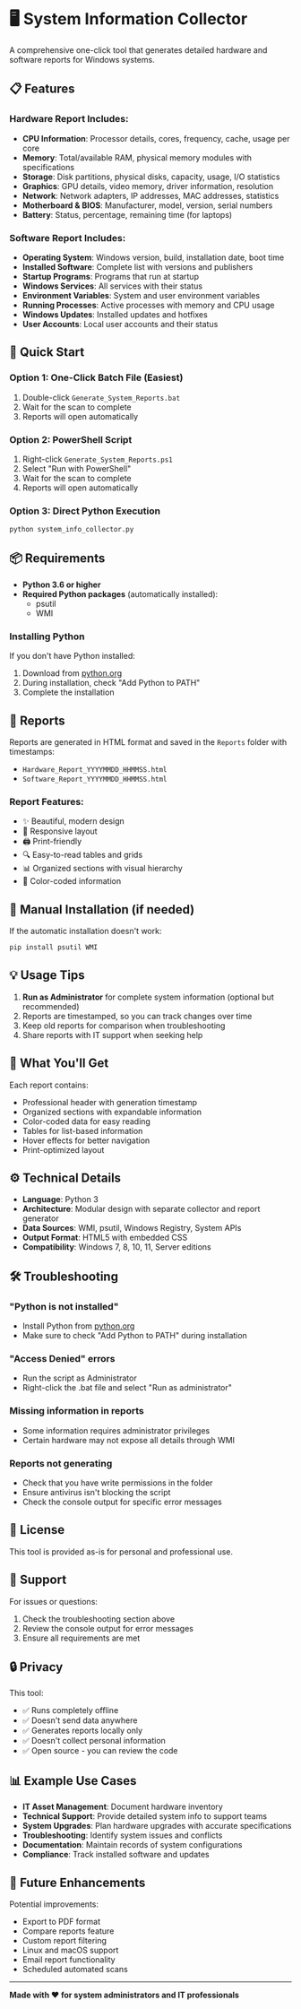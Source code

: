 # 🖥️ System Information Collector

A comprehensive one-click tool that generates detailed hardware and software reports for Windows systems.

## 📋 Features

### Hardware Report Includes:
- **CPU Information**: Processor details, cores, frequency, cache, usage per core
- **Memory**: Total/available RAM, physical memory modules with specifications
- **Storage**: Disk partitions, physical disks, capacity, usage, I/O statistics
- **Graphics**: GPU details, video memory, driver information, resolution
- **Network**: Network adapters, IP addresses, MAC addresses, statistics
- **Motherboard & BIOS**: Manufacturer, model, version, serial numbers
- **Battery**: Status, percentage, remaining time (for laptops)

### Software Report Includes:
- **Operating System**: Windows version, build, installation date, boot time
- **Installed Software**: Complete list with versions and publishers
- **Startup Programs**: Programs that run at startup
- **Windows Services**: All services with their status
- **Environment Variables**: System and user environment variables
- **Running Processes**: Active processes with memory and CPU usage
- **Windows Updates**: Installed updates and hotfixes
- **User Accounts**: Local user accounts and their status

## 🚀 Quick Start

### Option 1: One-Click Batch File (Easiest)
1. Double-click `Generate_System_Reports.bat`
2. Wait for the scan to complete
3. Reports will open automatically

### Option 2: PowerShell Script
1. Right-click `Generate_System_Reports.ps1`
2. Select "Run with PowerShell"
3. Wait for the scan to complete
4. Reports will open automatically

### Option 3: Direct Python Execution
```bash
python system_info_collector.py
```

## 📦 Requirements

- **Python 3.6 or higher**
- **Required Python packages** (automatically installed):
  - psutil
  - WMI

### Installing Python
If you don't have Python installed:
1. Download from [python.org](https://www.python.org/downloads/)
2. During installation, check "Add Python to PATH"
3. Complete the installation

## 📄 Reports

Reports are generated in HTML format and saved in the `Reports` folder with timestamps:

- `Hardware_Report_YYYYMMDD_HHMMSS.html`
- `Software_Report_YYYYMMDD_HHMMSS.html`

### Report Features:
- ✨ Beautiful, modern design
- 📱 Responsive layout
- 🖨️ Print-friendly
- 🔍 Easy-to-read tables and grids
- 📊 Organized sections with visual hierarchy
- 🎨 Color-coded information

## 🔧 Manual Installation (if needed)

If the automatic installation doesn't work:

```bash
pip install psutil WMI
```

## 💡 Usage Tips

1. **Run as Administrator** for complete system information (optional but recommended)
2. Reports are timestamped, so you can track changes over time
3. Keep old reports for comparison when troubleshooting
4. Share reports with IT support when seeking help

## 📸 What You'll Get

Each report contains:
- Professional header with generation timestamp
- Organized sections with expandable information
- Color-coded data for easy reading
- Tables for list-based information
- Hover effects for better navigation
- Print-optimized layout

## ⚙️ Technical Details

- **Language**: Python 3
- **Architecture**: Modular design with separate collector and report generator
- **Data Sources**: WMI, psutil, Windows Registry, System APIs
- **Output Format**: HTML5 with embedded CSS
- **Compatibility**: Windows 7, 8, 10, 11, Server editions

## 🛠️ Troubleshooting

### "Python is not installed"
- Install Python from [python.org](https://www.python.org/downloads/)
- Make sure to check "Add Python to PATH" during installation

### "Access Denied" errors
- Run the script as Administrator
- Right-click the .bat file and select "Run as administrator"

### Missing information in reports
- Some information requires administrator privileges
- Certain hardware may not expose all details through WMI

### Reports not generating
- Check that you have write permissions in the folder
- Ensure antivirus isn't blocking the script
- Check the console output for specific error messages

## 📝 License

This tool is provided as-is for personal and professional use.

## 🤝 Support

For issues or questions:
1. Check the troubleshooting section above
2. Review the console output for error messages
3. Ensure all requirements are met

## 🔒 Privacy

This tool:
- ✅ Runs completely offline
- ✅ Doesn't send data anywhere
- ✅ Generates reports locally only
- ✅ Doesn't collect personal information
- ✅ Open source - you can review the code

## 📊 Example Use Cases

- **IT Asset Management**: Document hardware inventory
- **Technical Support**: Provide detailed system info to support teams
- **System Upgrades**: Plan hardware upgrades with accurate specifications
- **Troubleshooting**: Identify system issues and conflicts
- **Documentation**: Maintain records of system configurations
- **Compliance**: Track installed software and updates

## 🎯 Future Enhancements

Potential improvements:
- Export to PDF format
- Compare reports feature
- Custom report filtering
- Linux and macOS support
- Email report functionality
- Scheduled automated scans

---

**Made with ❤️ for system administrators and IT professionals**
